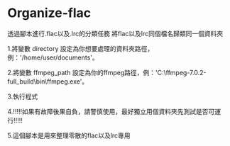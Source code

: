# Organize-flac
透過腳本進行.flac以及.lrc的分類任務 將flac以及lrc同個檔名歸類同一個資料夾

1.將變數 directory 設定為你想要處理的資料夾路徑，例：'/home/user/documents'。

2.將變數 ffmpeg_path 設定為你的ffmpeg路徑，例：'C:\ffmpeg-7.0.2-full_build\bin\ffmpeg.exe'。

3.執行程式

4.!!!!!如果有故障後果自負，請警慎使用，最好獨立用個資料夾先測試是否可運行!!!!!

5.這個腳本是用來整理零散的flac以及lrc專用
